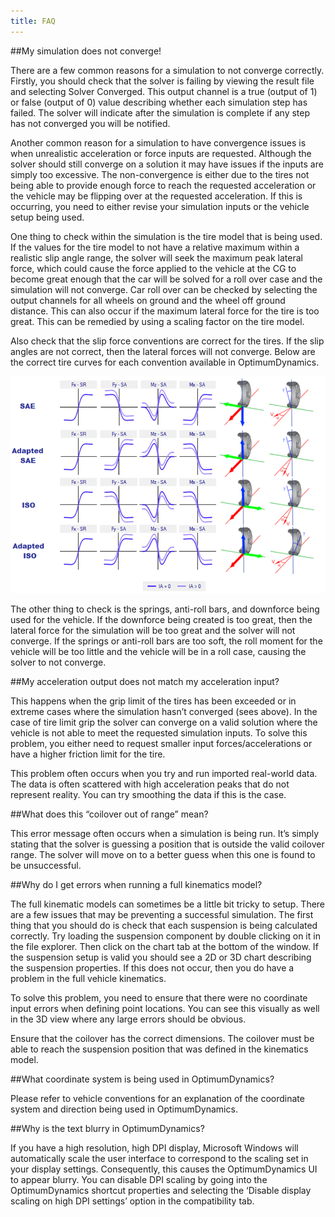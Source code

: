 ```yaml
---
title: FAQ
---
```


##My simulation does not converge!

There are a few common reasons for a simulation to not converge correctly. Firstly, you should check that the solver is failing by viewing the result file and selecting Solver Converged. This output channel is a true (output of 1) or false (output of 0) value describing whether each simulation step has failed. The solver will indicate after the simulation is complete if any step has not converged you will be notified. 

Another common reason for a simulation to have convergence issues is when unrealistic acceleration or force inputs are requested. Although the solver should still converge on a solution it may have issues if the inputs are simply too excessive. The non-convergence is either due to the tires not being able to provide enough force to reach the requested acceleration or the vehicle may be flipping over at the requested acceleration. If this is occurring, you need to either revise your simulation inputs or the vehicle setup being used.

One thing to check within the simulation is the tire model that is being used.  If the values for the tire model to not have a relative maximum within a realistic slip angle range, the solver will seek the maximum peak lateral force, which could cause the force applied to the vehicle at the CG to become great enough that the car will be solved for a roll over case and the simulation will not converge.  Car roll over can be checked by selecting the output channels for all wheels on ground and the wheel off ground distance.  This can also occur if the maximum lateral force for the tire is too great.  This can be remedied by using a scaling factor on the tire model.

Also check that the slip force conventions are correct for the tires.  If the slip angles are not correct, then the lateral forces will not converge.  Below are the correct tire curves for each convention available in OptimumDynamics.

![Tire Conventions](../img/TireConv.png)

The other thing to check is the springs, anti-roll bars, and downforce being used for the vehicle.  If the downforce being created is too great, then the lateral force for the simulation will be too great and the solver will not converge.  If the springs or anti-roll bars are too soft, the roll moment for the vehicle will be too little and the vehicle will be in a roll case, causing the solver to not converge.

##My acceleration output does not match my acceleration input?

This happens when the grip limit of the tires has been exceeded or in extreme cases where the simulation hasn’t converged (sees above). In the case of tire limit grip the solver can converge on a valid solution where the vehicle is not able to meet the requested simulation inputs. To solve this problem, you either need to request smaller input forces/accelerations or have a higher friction limit for the tire.

This problem often occurs when you try and run imported real-world data. The data is often scattered with high acceleration peaks that do not represent reality. You can try smoothing the data if this is the case.

##What does this “coilover out of range” mean?

This error message often occurs when a simulation is being run. It’s simply stating that the solver is guessing a position that is outside the valid coilover range. The solver will move on to a better guess when this one is found to be unsuccessful.

##Why do I get errors when running a full kinematics model?

The full kinematic models can sometimes be a little bit tricky to setup. There are a few issues that may be preventing a successful simulation. The first thing that you should do is check that each suspension is being calculated correctly. Try loading the suspension component by double clicking on it in the file explorer. Then click on the chart tab at the bottom of the window. If the suspension setup is valid you should see a 2D or 3D chart describing the suspension properties. If this does not occur, then you do have a problem in the full vehicle kinematics.

To solve this problem, you need to ensure that there were no coordinate input errors when defining point locations. You can see this visually as well in the 3D view where any large errors should be obvious.

Ensure that the coilover has the correct dimensions. The coilover must be able to reach the suspension position that was defined in the kinematics model.

##What coordinate system is being used in OptimumDynamics?

Please refer to vehicle conventions for an explanation of the coordinate system and direction being used in OptimumDynamics.

##Why is the text blurry in OptimumDynamics?

If you have a high resolution, high DPI display, Microsoft Windows will automatically scale the user interface to correspond to the scaling set in your display settings. Consequently, this causes the OptimumDynamics UI to appear blurry. You can disable DPI scaling by going into the OptimumDynamics shortcut properties and selecting the ‘Disable display scaling on high DPI settings’ option in the compatibility tab.

